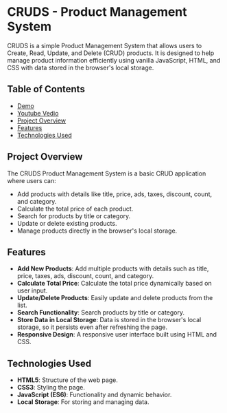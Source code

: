 # CRUDS - Product Management System

CRUDS is a simple Product Management System that allows users to Create, Read, Update, and Delete (CRUD) products. It is designed to help manage product information efficiently using vanilla JavaScript, HTML, and CSS with data stored in the browser's local storage.

## Table of Contents
- [Demo](https://mohamed-khaled0.github.io/Product-Management-System-CRUD/)
- [Youtube Vedio](https://youtu.be/5RoXCrpbrUQ)
- [Project Overview](#project-overview)
- [Features](#features)
- [Technologies Used](#technologies-used)

## Project Overview

The CRUDS Product Management System is a basic CRUD application where users can:
- Add products with details like title, price, ads, taxes, discount, count, and category.
- Calculate the total price of each product.
- Search for products by title or category.
- Update or delete existing products.
- Manage products directly in the browser's local storage.

## Features

- **Add New Products**: Add multiple products with details such as title, price, taxes, ads, discount, count, and category.
- **Calculate Total Price**: Calculate the total price dynamically based on user input.
- **Update/Delete Products**: Easily update and delete products from the list.
- **Search Functionality**: Search products by title or category.
- **Store Data in Local Storage**: Data is stored in the browser's local storage, so it persists even after refreshing the page.
- **Responsive Design**: A responsive user interface built using HTML and CSS.

## Technologies Used

- **HTML5**: Structure of the web page.
- **CSS3**: Styling the page.
- **JavaScript (ES6)**: Functionality and dynamic behavior.
- **Local Storage**: For storing and managing data.


